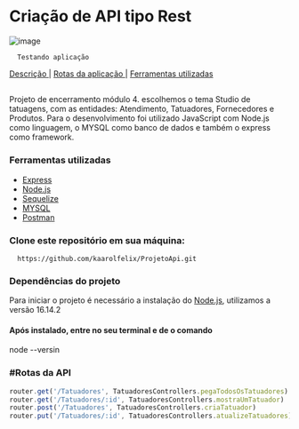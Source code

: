# Criação de API tipo Rest
![image](https://user-images.githubusercontent.com/93998124/162990972-d54dbfeb-4b17-4afc-97c1-1bf291f329ed.png)


      Testando aplicação
  <a href="#Descrição"> Descrição </a> |
  <a href="#rotas-da-API"> Rotas da aplicação </a> |
  <a href="#Ferramentas utilizadas"> Ferramentas utilizadas </a>

## 
Projeto de encerramento módulo 4. escolhemos o tema Studio de tatuagens, com as entidades: Atendimento, Tatuadores, Fornecedores e Produtos. Para o desenvolvimento foi utilizado JavaScript com Node.js como linguagem, o MYSQL como banco de dados e também o express como framework. 

 ### Ferramentas utilizadas
- [Express](https://expressjs.com/)
- [Node.js](https://nodejs.org/en/docs/)
- [Sequelize](https://sequelize.org/)
- [MYSQL](https://dev.mysql.com/downloads/workbench/)
- [Postman](https://www.postman.com/)

### Clone este repositório em sua máquina: 
      https://github.com/kaarolfelix/ProjetoApi.git 

### Dependências do projeto
Para iniciar o projeto é necessário a instalação do [Node.js](https://nodejs.org/en/docs/), utilizamos a versão 16.14.2
#### Após instalado, entre no seu terminal e de o comando
     
     
 node --versin             


### #Rotas da API

``` js
router.get('/Tatuadores', TatuadoresControllers.pegaTodosOsTatuadores)
router.get('/Tatuadores/:id', TatuadoresControllers.mostraUmTatuador)
router.post('/Tatuadores', TatuadoresControllers.criaTatuador)
router.put('/Tatuadores/:id', TatuadoresControllers.atualizeTatuadores)

